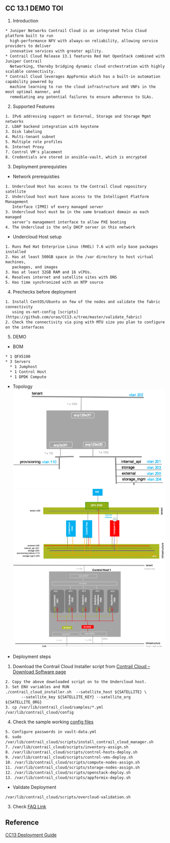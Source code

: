 ## CC 13.1 DEMO TOI

1. Introduction
```
* Juniper Networks Contrail Cloud is an integrated Telco Cloud platform built to run 
  high-performance NFV with always-on reliability, allowing service providers to deliver 
  innovative services with greater agility. 
* Contrail Cloud Release 13.1 features Red Hat OpenStack combined with Juniper Contrail 
  Networking, thereby bridging dynamic cloud orchestration with highly scalable connectivity. 
* Contrail Cloud leverages AppFormix which has a built-in automation capability powered by 
  machine learning to run the cloud infrastructure and VNFs in the most optimal manner, and 
  remediating any potential failures to ensure adherence to SLAs.
```

2. Supported Features 
```
1. IPv6 addressing support on External, Storage and Storage Mgmt networks
2. LDAP backend integration with keystone
3. Disk labeling
4. Multi-tenant subnet
5. Multiple role profiles 
6. Internet Proxy
7. Control VM's placement
8. Credentials are stored in ansible-vault, which is encrypted
```

3. Deployment prerequisties
  - Network prerequisties
```
1. Undercloud Host has access to the Contrail Cloud repository satellite
2. Undercloud host must have access to the Intelligent Platform Management 
   Interface (IPMI) of every managed server
3. Undercloud host must be in the same broadcast domain as each managed 
   server’s management interface to allow PXE booting
4. The Undercloud is the only DHCP server in this network
```
  - Undercloud Host setup
```
1. Runs Red Hat Enterprise Linux (RHEL) 7.6 with only base packages installed
2. Has at least 500GB space in the /var directory to host virtual machines, 
   packages, and images
3. Has at least 32GB RAM and 16 vCPUs.
4. Resolves internet and satellite sites with DNS
5. Has time synchronized with an NTP source
```

4. Prechecks before deployment 
```
1. Install CentOS/Ubuntu on few of the nodes and validate the fabric connectivity 
   using os-net-config [scripts](https://github.com/urao/CC13.x/tree/master/validate_fabric)
2. Check the connectivity via ping with MTU size you plan to configure on the interfaces
```

5. DEMO
  - BOM
```
* 1 QFX5100
* 3 Servers
  * 1 Jumphost
  * 1 Control Host
  * 1 DPDK Compute
```
  - Topology
![Physical Node](images/topo1.png)
![Topology](images/topo2.png)
![Controller VM's](images/topo3.png)

  - Deployment steps 
1. Download the Contrail Cloud Installer script from [Contrail Cloud – Download Software page](https://www.juniper.net/support/downloads/?p=contrailcloud#sw)
```
2. Copy the above downloaded script on to the Undercloud host.
3. Set ENV variables and RUN
./contrail_cloud_installer.sh  --satellite_host ${SATELLITE} \
       --satellite_key ${SATELLITE_KEY} --satellite_org ${SATELLITE_ORG}
3. cp /var/lib/contrail_cloud/samples/*.yml /var/lib/contrail_cloud/config 
```
4. Check the sample working [config files](https://github.com/urao/CC13.x/tree/master/demo/single-subnet-cfg)
```
5. Configure passwords in vault-data.yml
6. sudo /var/lib/contrail_cloud/scripts/install_contrail_cloud_manager.sh
7. /var/lib/contrail_cloud/scripts/inventory-assign.sh  
8. /var/lib/contrail_cloud/scripts/control-hosts-deploy.sh
9. /var/lib/contrail_cloud/scripts/control-vms-deploy.sh
10. /var/lib/contrail_cloud/scripts/compute-nodes-assign.sh
11. /var/lib/contrail_cloud/scripts/storage-nodes-assign.sh
12. /var/lib/contrail_cloud/scripts/openstack-deploy.sh
13. /var/lib/contrail_cloud/scripts/appformix-deploy.sh
```
  - Validate Deployment
```
/var/lib/contrail_cloud/scripts/overcloud-validation.sh
```

3. Check [FAQ Link](https://github.com/urao/CC13.x/blob/master/FAQ.md)

## Reference
[CC13 Deployment Guide](https://www.juniper.net/documentation/en_US/contrail5.0/information-products/pathway-pages/contrail-cloud-deployment-guide-13.0.pdf)
